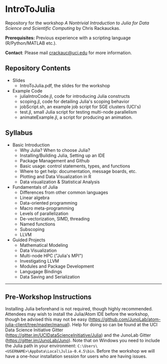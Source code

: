 # IntroToJulia
Repository for the workshop *A Nontrivial Introduction to Julia for Data Science and Scientific Computing* by Chris Rackauckas.

**Prerequisites:** Previous experience with a scripting language (R/Python/MATLAB etc.).

**Contact**: Please mail [crackauc@uci.edu](mailto:crackauc@uci.edu) for more information.

## <a name="Repository Contents"></a>Repository Contents

* Slides
  * IntroToJulia.pdf, the slides for the workshop
* Example Code
  * juliaIntroCode.jl, code for introducing Julia constructs
  * scoping.jl, code for detailing Julia's scoping behavior
  * jobScript.sh, an example job script for SGE clusters (UCI's)
  * test.jl, small Julia script for testing multi-node parallelism
  * animateExample.jl, a script for producing an animation.



## <a name="Syllabus"></a>Syllabus

* Basic Introduction
  * Why Julia? When to choose Julia?
  * Installing/Building Julia, Setting up an IDE
  * Package Management and Github
  * Basic usage: control statements, types, and functions
  * Where to get help: documentation, message boards, etc.
  * Plotting and Data Visualization in R
  * Data visualization & Statistical Analysis
* Fundamentals of Julia
  * Differences from other common languages
  * Linear algebra
  * Data-oriented programming
  * Macro meta-programming
  * Levels of parallelization
  * De-vectorization, SIMD, threading
  * Named functions
  * Subscoping
  * LLVM
* Guided Projects
  * Mathematical Modeling
  * Data Visualization
  * Multi-node HPC ("Julia's MPI")
  * Investigating LLVM
  * Modules and Package Development
  * Langugage Bindings
  * Data Saving and Serialization

* * *

## <a name="Instructions"></a>Pre-Workshop Instructions

Installing Julia beforehand is not required, though highly recommended. Attendees may wish to install the Julia/Atom IDE before the workshop, though be advised this may not be easy (https://github.com/JunoLab/atom-julia-client/tree/master/manual). Help for doing so can be found at the UCI Data Science Initiative Gitter (https://gitter.im/UCIDataScienceInitiative/Julia) and the JunoLab Gitter (https://gitter.im/JunoLab/Juno). Note that on Windows you need to include the Julia path in your environment: `C:\Users\<USERNAME>\AppData\Local\Julia-0.4.5\bin`. Before the workshop we will have a one-hour installation session for users who are having issues.
